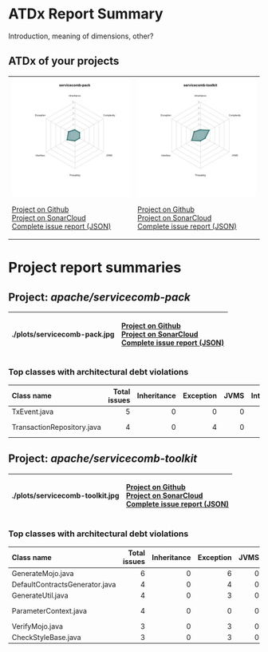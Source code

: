 
# ATDx Report Summary

Introduction, meaning of dimensions, other?

## ATDx of your projects
|||
|-|-|
|<img src="./plots/servicecomb-pack.jpg"/> <p style="text-align:left">[Project on Github](https://github.com/apache/servicecomb-pack) <br> [Project on SonarCloud ](https://sonarcloud.io/dashboard?id=servicecomb-pack) <br> [Complete issue report (JSON)](./json/servicecomb-pack.json)</p>|<img src="./plots/servicecomb-toolkit.jpg"/> <p style="text-align:left">[Project on Github](https://github.com/apache/servicecomb-toolkit) <br> [Project on SonarCloud ](https://sonarcloud.io/dashboard?id=servicecomb-toolkit) <br> [Complete issue report (JSON)](./json/servicecomb-toolkit.json)</p>
# Project report summaries
## Project: _apache/servicecomb-pack_
|./plots/servicecomb-pack.jpg|<p style="text-align:left">[Project on Github](https://github.com/apache/servicecomb-pack) <br> [Project on SonarCloud ](https://sonarcloud.io/dashboard?id=servicecomb-pack) <br> [Complete issue report (JSON)](./json/servicecomb-pack.json)</p>
|-|-|
### Top classes with architectural debt violations
| Class name                 |   Total issues |   Inheritance |   Exception |   JVMS |   Interface |   Threading |   Complexity | Fully qualified name                                                                                      |
|:---------------------------|---------------:|--------------:|------------:|-------:|------------:|------------:|-------------:|:----------------------------------------------------------------------------------------------------------|
| TxEvent.java               |              5 |             0 |           0 |      0 |           5 |           0 |            0 | alpha/alpha-core/src/main/java/org/apache/servicecomb/pack/alpha/core/TxEvent.java                        |
| TransactionRepository.java |              4 |             0 |           4 |      0 |           0 |           0 |            0 | alpha/alpha-fsm/src/main/java/org/apache/servicecomb/pack/alpha/fsm/repository/TransactionRepository.java |

## Project: _apache/servicecomb-toolkit_
|./plots/servicecomb-toolkit.jpg|<p style="text-align:left">[Project on Github](https://github.com/apache/servicecomb-toolkit) <br> [Project on SonarCloud ](https://sonarcloud.io/dashboard?id=servicecomb-toolkit) <br> [Complete issue report (JSON)](./json/servicecomb-toolkit.json)</p>
|-|-|
### Top classes with architectural debt violations
| Class name                     |   Total issues |   Inheritance |   Exception |   JVMS |   Interface |   Threading |   Complexity | Fully qualified name                                                                                                  |
|:-------------------------------|---------------:|--------------:|------------:|-------:|------------:|------------:|-------------:|:----------------------------------------------------------------------------------------------------------------------|
| GenerateMojo.java              |              6 |             0 |           6 |      0 |           0 |           0 |            0 | toolkit-maven-plugin/src/main/java/org/apache/servicecomb/toolkit/plugin/GenerateMojo.java                            |
| DefaultContractsGenerator.java |              4 |             0 |           4 |      0 |           0 |           0 |            0 | contractgen/src/main/java/org/apache/servicecomb/toolkit/contractgen/DefaultContractsGenerator.java                   |
| GenerateUtil.java              |              4 |             0 |           3 |      0 |           1 |           0 |            0 | toolkit-maven-plugin/src/main/java/org/apache/servicecomb/toolkit/plugin/GenerateUtil.java                            |
| ParameterContext.java          |              4 |             0 |           0 |      0 |           0 |           0 |            4 | oas-generator/oas-generator-core/src/main/java/org/apache/servicecomb/toolkit/generator/context/ParameterContext.java |
| VerifyMojo.java                |              3 |             0 |           3 |      0 |           0 |           0 |            0 | toolkit-maven-plugin/src/main/java/org/apache/servicecomb/toolkit/plugin/VerifyMojo.java                              |
| CheckStyleBase.java            |              3 |             0 |           3 |      0 |           0 |           0 |            0 | cli/src/main/java/org/apache/servicecomb/toolkit/cli/CheckStyleBase.java                                              |

